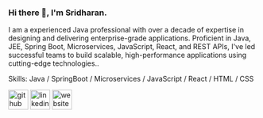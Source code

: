### Hi there 👋, I'm Sridharan.
I am a experienced Java professional with over a decade of expertise in designing and delivering enterprise-grade applications. Proficient in Java, JEE, Spring Boot, Microservices, JavaScript, React, and REST APIs, I've led successful teams to build scalable, high-performance applications using cutting-edge technologies..


Skills: Java / SpringBoot / Microservices / JavaScript / React / HTML / CSS



[<img src='https://cdn.jsdelivr.net/npm/simple-icons@3.0.1/icons/github.svg' alt='github' height='40'>](https://github.com/sridharmayan)  [<img src='https://cdn.jsdelivr.net/npm/simple-icons@3.0.1/icons/linkedin.svg' alt='linkedin' height='40'>](https://www.linkedin.com/in/sridharan-mayakoothan/)  [<img src='https://cdn.jsdelivr.net/npm/simple-icons@3.0.1/icons/icloud.svg' alt='website' height='40'>](https://www.linkedin.com/in/sridharan-mayakoothan/)  



<!--
**sridharmayan/sridharmayan** is a ✨ _special_ ✨ repository because its `README.md` (this file) appears on your GitHub profile.

Here are some ideas to get you started:

- 🔭 I’m currently working on ...
- 🌱 I’m currently learning ...
- 👯 I’m looking to collaborate on ...
- 🤔 I’m looking for help with ...
- 💬 Ask me about ...
- 📫 How to reach me: ...
- 😄 Pronouns: ...
- ⚡ Fun fact: ...
-->
